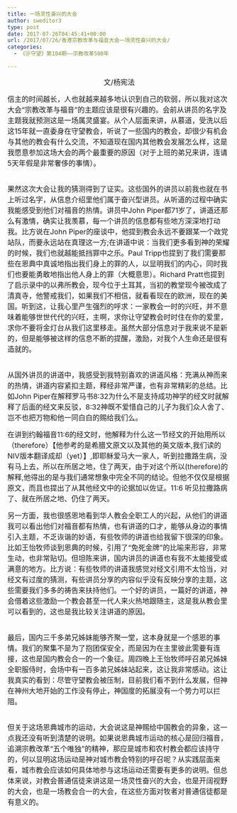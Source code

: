 ```yaml
---
title: 一场灵性奋兴的大会
author: sweditor3
type: post
date: 2017-07-26T04:45:41+00:00
url: /2017/07/26/香港宗教改革与福音大会一场灵性奋兴的大会/
categories:
  - 《＠守望》第104期——宗教改革500年

---
```

<p style="text-align: center;">
  <span style="font-size: 12pt;">文/杨宪法</span>
</p>

<span style="font-size: 12pt;">信主的时间越长，人也就越来越多地认识到自己的软弱，所以我对这次大会“宗教改革与福音”的主题应该是很有兴趣的。会前从讲员的名字及主题我就预测这是一场属灵盛宴。从个人层面来讲，从慕道，受洗以后这15年就一直委身在守望教会，听说了一些国内的教会，却很少有机会与其他的教会有什么交流，不知道现在国内其他教会发展怎么样，这是我愿意参加这场大会的两个最重要的原因（对于上班的弟兄来讲，连请5天年假是非常奢侈的事情）。</span>
  
<span style="font-size: 12pt;"><br /> 果然这次大会让我的猜测得到了证实。这些国外的讲员以前我也就在书上听过名字，从信息介绍里他们属于奋兴型讲员。从听道的过程中确实我能感受到他们对福音的热情。讲员中John Piper都71岁了，讲道还那么有激情，确实让我羡慕，每一个讲员的信息都有些地方深深地打动我。比方说在John Piper的座谈中，他提到教会永远不要跟某一个政党站队，而要永远站在真理这一方;在讲道中说：当我们更多看到神的荣耀的时候，我们也就越能抵挡罪中之乐。Paul Tripp也提到了我们需要那些在恩典中真诚地指出我们身上的罪的人，以显明我们的内心，同时我们也要能勇敢地指出他人身上的罪（大概意思）。Richard Pratt也提到了启示录中的以弗所教会，现今位于土耳其，当初的教堂现今被改成了清真寺，他警戒我们，如果我们不相信，就看看现在的欧洲，现在的美国。听到这，让我心里产生强烈的呼求：一家教会一时的兴旺，并不意味着能够世世代代的兴旺，主啊，求你让守望教会时时住在你的爱里，求你不要将金灯台从我们这里移走。虽然大部分信息对于我来说不是新的，但是能够被这样的信息不断的提醒，激励，对我个人生命还是很有造就的。</span>
  
<span style="font-size: 12pt;"><br /> 从国外讲员的讲道中，我感受到我特别喜欢的讲道风格：充满从神而来的热情，讲道内容紧扣主题，释经非常严谨，也有非常精彩的总结。比如John Piper在解释罗马书8:32为什么不是支持成功神学的经文时就解释了后面的经文来反驳，8:32神既不爱惜自己的儿子为我们众人舍了、岂不也把万物和他一同白白的赐给我们么。</span>
  
<span style="font-size: 12pt;">在讲到约翰福音11:6的经文时，他解释为什么这一节经文的开始用所以（therefore）【他参考的是希腊文原文以及其他的英文版本,我们读的NIV版本翻译成却（yet）】,即耶稣爱马大一家人，听到拉撒路生病，没有马上去，所以在所居之地，住了两天，由于对这个所以(therefore)的解释,他得出的是与我们通常想象中完全不同的结论。但他不仅仅是根据原文，而且也提出了从其他经文中的论据加以佐证。11:6 听见拉撒路病了、就在所居之地、仍住了两天。</span>

<span style="font-size: 12pt;">另一方面，我也很感恩地看到华人教会全职工人的兴起，从他们的讲道我可以看出他们对福音都有热情，也有讲道的口才，能够从身边的事情引入主题，不乏诙谐的妙语，有些牧师的讲道也给我留下很深的印象。比如王怡牧师谈到恩典的时候，引用了“免死金牌”的比喻来形容，非常生动，也非常贴切。但坦陈来讲，国内讲员的讲道也有我不太能接受或满意的地方。比方说：有些牧师的讲道我感觉对经文引用不太恰当，对经文有过度的猜测，有些讲员分享的内容似乎没有反映分享的主题，这些需要我们多多的祷告来扶持他们。一个好的讲员，一篇好的讲道，神会借着这些激励一个教会甚至一代人来火热地跟随主，这是我从教会里可以看到的，这也是我比较关注讲道的原因。</span>
  
<span style="font-size: 12pt;"><br /> 最后，国内三千多弟兄姊妹能够齐聚一堂，这本身就是一个感恩的事情。我们的聚集不是为了抱团保安全，而是因为在主里彼此需要有连接，这也是国内教会合一的一个象征。周四晚上王怡牧师呼召弟兄姊妹全职服侍时，会场中有一百多弟兄姊妹站起来，这让我非常感动。这让我真实的看到：尽管守望教会被压制，目前我们看不到什么发展，但神在神州大地开始的工作没有停止，神国度的拓展没有一个势力可以拦阻。</span>
  
<span style="font-size: 12pt;"><br /> 但关于这场恩典城市的运动，大会说这是神赐给中国教会的异象，这一点我还没有听到清楚的说明。如果说恩典城市运动的核心是回归福音，追溯宗教改革“五个唯独”的精神，那应是城市和农村教会都应该持守的，何以显明这场运动是神对城市教会特别的呼召呢？从实践层面来看，城市教会应该如何具体地参与这场运动还需要有更多的说明。但总体来说，对教会普通信徒来讲这是一场灵性奋兴的大会，也是开阔视野的大会，也是一场教会合一的大会，在这些方面对牧者对普通信徒都是有意义的。</span>